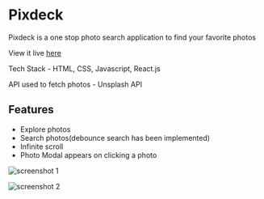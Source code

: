 # Pixdeck

Pixdeck is a one stop photo search application to find your favorite photos

View it live [here](https://pixdeck.netlify.app/)

Tech Stack - HTML, CSS, Javascript, React.js

API used to fetch photos - Unsplash API

## Features

- Explore photos
- Search photos(debounce search has been implemented)
- Infinite scroll
- Photo Modal appears on clicking a photo

![screenshot 1](https://github.com/Sreejan-22/pixdeck/blob/master/screenshots/sampleproject.png)

![screenshot 2](https://github.com/Sreejan-22/pixdeck/blob/master/screenshots/sampleproject2.png)
